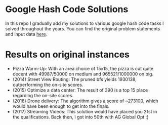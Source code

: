 # Google Hash Code Solutions
In this repo I gradually add my solutions to various google hash code tasks I solved throughout the years. You can find the original problem statements and input data [here](https://codingcompetitions.withgoogle.com/hashcode/archive).

# Results on original instances
* Pizza Warm-Up: With an area choice of 15x15, the pizza is cut quite decent with 49987/50000 on medium and 965521/1000000 on big.
* (2014) Street View Routing: The pruned bfs yields 1930138, outperforming the on-site scores.
* (2015) Optimize a data center: The result of 390 is a top 15 place regarding the on-site scores.
* (2016) Drone delivery: The algorithm gives a score of ~273100, which would have been enough to get into the finals.
* (2017) Streaming Videos: This solution would have placed you 21st in the qualifications. Back then, I got into 50th with AG Global Opt :)

